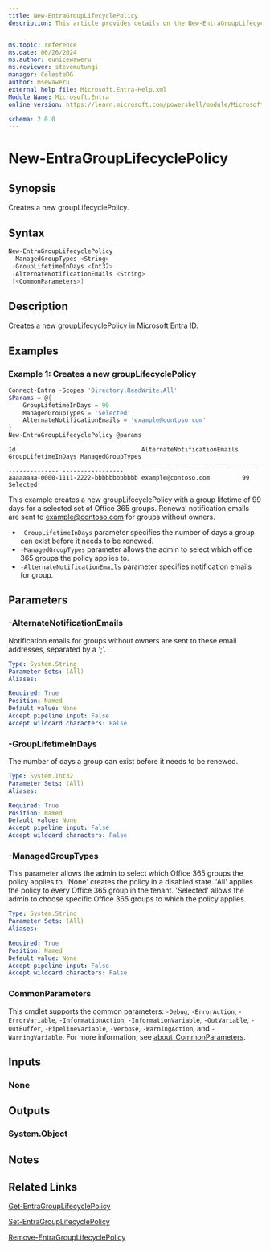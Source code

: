 ```yaml
---
title: New-EntraGroupLifecyclePolicy
description: This article provides details on the New-EntraGroupLifecyclePolicy command.


ms.topic: reference
ms.date: 06/26/2024
ms.author: eunicewaweru
ms.reviewer: stevemutungi
manager: CelesteDG
author: msewaweru
external help file: Microsoft.Entra-Help.xml
Module Name: Microsoft.Entra
online version: https://learn.microsoft.com/powershell/module/Microsoft.Entra/New-EntraGroupLifecyclePolicy

schema: 2.0.0
---
```


# New-EntraGroupLifecyclePolicy

## Synopsis

Creates a new groupLifecyclePolicy.

## Syntax

```powershell
New-EntraGroupLifecyclePolicy
 -ManagedGroupTypes <String>
 -GroupLifetimeInDays <Int32>
 -AlternateNotificationEmails <String>
 [<CommonParameters>]
```

## Description

Creates a new groupLifecyclePolicy in Microsoft Entra ID.

## Examples

### Example 1: Creates a new groupLifecyclePolicy

```powershell
Connect-Entra -Scopes 'Directory.ReadWrite.All'
$Params = @{
    GroupLifetimeInDays = 99
    ManagedGroupTypes = 'Selected'
    AlternateNotificationEmails = 'example@contoso.com'
}
New-EntraGroupLifecyclePolicy @params
```

```Output
Id                                   AlternateNotificationEmails GroupLifetimeInDays ManagedGroupTypes
--                                   --------------------------- ------------------- -----------------
aaaaaaaa-0000-1111-2222-bbbbbbbbbbbb example@contoso.com         99                  Selected
```

This example creates a new groupLifecyclePolicy with a group lifetime of 99 days for a selected set of Office 365 groups. Renewal notification emails are sent to <example@contoso.com> for groups without owners.

- `-GroupLifetimeInDays` parameter specifies the number of days a group can exist before it needs to be renewed.
- `-ManagedGroupTypes` parameter allows the admin to select which office 365 groups the policy applies to.
- `-AlternateNotificationEmails` parameter specifies notification emails for group.

## Parameters

### -AlternateNotificationEmails

Notification emails for groups without owners are sent to these email addresses, separated by a ';'.

```yaml
Type: System.String
Parameter Sets: (All)
Aliases:

Required: True
Position: Named
Default value: None
Accept pipeline input: False
Accept wildcard characters: False
```

### -GroupLifetimeInDays

The number of days a group can exist before it needs to be renewed.

```yaml
Type: System.Int32
Parameter Sets: (All)
Aliases:

Required: True
Position: Named
Default value: None
Accept pipeline input: False
Accept wildcard characters: False
```

### -ManagedGroupTypes

This parameter allows the admin to select which Office 365 groups the policy applies to.
'None' creates the policy in a disabled state.
'All' applies the policy to every Office 365 group in the tenant.
'Selected' allows the admin to choose specific Office 365 groups to which the policy applies.

```yaml
Type: System.String
Parameter Sets: (All)
Aliases:

Required: True
Position: Named
Default value: None
Accept pipeline input: False
Accept wildcard characters: False
```

### CommonParameters

This cmdlet supports the common parameters: `-Debug`, `-ErrorAction`, `-ErrorVariable`, `-InformationAction`, `-InformationVariable`, `-OutVariable`, `-OutBuffer`, `-PipelineVariable`, `-Verbose`, `-WarningAction`, and `-WarningVariable`. For more information, see [about_CommonParameters](https://go.microsoft.com/fwlink/?LinkID=113216).

## Inputs

### None

## Outputs

### System.Object

## Notes

## Related Links

[Get-EntraGroupLifecyclePolicy](Get-EntraGroupLifecyclePolicy.md)

[Set-EntraGroupLifecyclePolicy](Set-EntraGroupLifecyclePolicy.md)

[Remove-EntraGroupLifecyclePolicy](Remove-EntraGroupLifecyclePolicy.md)
